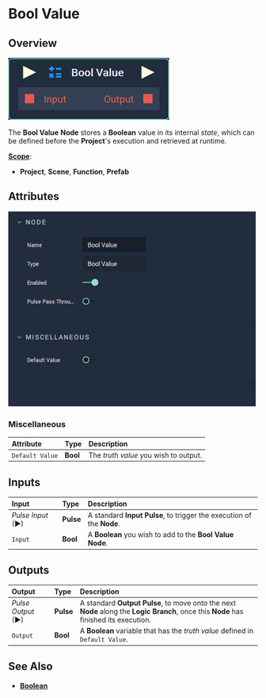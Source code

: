 # Bool Value

## Overview

![The Bool Value Node.](../../../.gitbook/assets/node-bool-value2.png)

The **Bool Value** **Node** stores a **Boolean** value in its internal _state_, which can be defined before the **Project**'s execution and retrieved at runtime.

[**Scope**](../overview.md#scopes):
*  **Project**, **Scene**, **Function**, **Prefab**

## Attributes

![The Bool Value Node Attributes.](../../../.gitbook/assets/node-bool-value2-attr.png)

### Miscellaneous

| Attribute | Type | Description |
| :--- | :--- | :--- |
| `Default Value` | **Bool** | The _truth value_ you wish to output. |

## Inputs

| Input | Type | Description |
| :--- | :--- | :--- |
| _Pulse Input_ \(►\) | **Pulse** | A standard **Input Pulse**, to trigger the execution of the **Node**. |
| `Input` | **Bool** | A **Boolean** you wish to add to the **Bool Value** **Node**. |

## Outputs

| Output | Type | Description |
| :--- | :--- | :--- |
| _Pulse Output_ \(►\) | **Pulse** | A standard **Output Pulse**, to move onto the next **Node** along the **Logic Branch**, once this **Node** has finished its execution. |
| `Output` | **Bool** | A **Boolean** variable that has the _truth value_ defined in `Default Value`. |

## See Also

* [**Boolean**](./)

